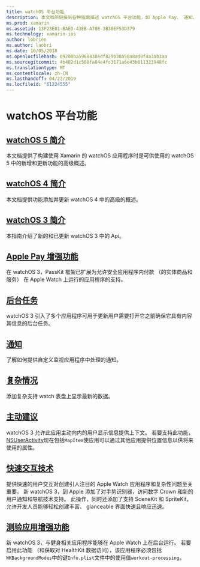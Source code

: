 ```yaml
---
title: watchOS 平台功能
description: 本文档所链接到各种指南描述 watchOS 平台功能，如 Apple Pay、 通知、 复杂性、 主动建议、 测验应用和的详细信息。
ms.prod: xamarin
ms.assetid: 13F23E01-BAED-43EB-A70E-3B30EF53D379
ms.technology: xamarin-ios
author: lobrien
ms.author: laobri
ms.date: 10/05/2018
ms.openlocfilehash: 09200ba5968838edf829b30a50a8ad0f4a3ab3aa
ms.sourcegitcommit: 4b402d1c508fa84e4fc3171a6e43b811323948fc
ms.translationtype: MT
ms.contentlocale: zh-CN
ms.lasthandoff: 04/23/2019
ms.locfileid: "61224555"
---
```

# <a name="watchos-platform-features"></a>watchOS 平台功能

## <a name="introduction-to-watchos-5introduction-to-watchos5indexmd"></a>[watchOS 5 简介](introduction-to-watchos5/index.md)

本文档提供了构建使用 Xamarin 的 watchOS 应用程序时是可供使用的 watchOS 5 中的新增和更新功能的高级概述。

## <a name="introduction-to-watchos-4introduction-to-watchos4md"></a>[watchOS 4 简介](introduction-to-watchos4.md)

本文档提供功能添加并更新 watchOS 4 中的高级的概述。

## <a name="introduction-to-watchos-3introduction-to-watchos3indexmd"></a>[watchOS 3 简介](introduction-to-watchos3/index.md)

本指南介绍了新的和已更新 watchOS 3 中的 Api。

## <a name="apple-pay-enhancementsioswatchosplatformapple-paymd"></a>[Apple Pay 增强功能](~/ios/watchos/platform/apple-pay.md)

在 watchOS 3，PassKit 框架已扩展为允许安全应用程序内付款 （的实体商品和服务） 在 Apple Watch 上运行的应用程序的支持。

## <a name="background-tasksioswatchosplatformbackground-tasksmd"></a>[后台任务](~/ios/watchos/platform/background-tasks.md)

watchOS 3 引入了多个应用程序可用于更新用户需要打开它之前确保它具有内容其信息的后台任务。

## <a name="notificationsnotificationsmd"></a>[通知](notifications.md)

了解如何提供自定义监视应用程序中处理的通知。

## <a name="complicationscomplicationsmd"></a>[复杂情况](complications.md)

添加复杂支持 watch 表盘上显示最新的数据。

## <a name="proactive-suggestionsioswatchosplatformproactive-suggestionsmd"></a>[主动建议](~/ios/watchos/platform/proactive-suggestions.md)

watchOS 3 允许此应用主动向内的用户显示信息提供上下文。 若要支持此功能， [NSUserActivity](https://developer.apple.com/reference/foundation/nsuseractivity)现在包括`MapItem`使应用可以通过其他应用提供位置信息以供将来使用的属性。

## <a name="quick-interaction-techniquesioswatchosplatformquick-interaction-techniquesmd"></a>[快速交互技术](~/ios/watchos/platform/quick-interaction-techniques.md)

提供快速的用户交互对创建引人注目的 Apple Watch 应用程序和复杂性问题至关重要。 新 watchOS 3，到 Apple 添加了对手势识别器，访问数字 Crown 和新的用户通知和导航技术支持。 此操作，同时还添加了支持 SceneKit 和 SpriteKit，允许开发人员能够轻松创建丰富、 glanceable 界面快速且响应迅速。

## <a name="workout-app-enhancementsioswatchosplatformworkout-appsmd"></a>[测验应用增强功能](~/ios/watchos/platform/workout-apps.md)

新 watchOS 3，与健身相关应用程序能够在 Apple Watch 上在后台运行。 若要启用此功能 （和获取对 HealthKit 数据访问），该应用程序必须包括`WKBackgroundModes`中的键`Info.plist`文件中的使用值`workout-processing`。
